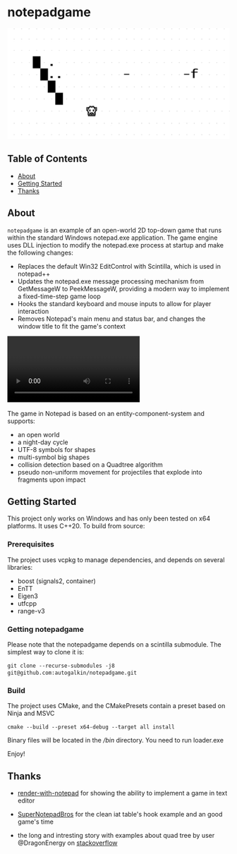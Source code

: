 # notepadgame

![title](./resources/title.png?raw=true "Title")

## Table of Contents

- [About](#about)
- [Getting Started](#getting_started)
- [Thanks](#thanks)

## About <a name = "about"></a>

`notepadgame` is an example of an open-world 2D top-down game that runs within the standard Windows notepad.exe application. The game engine uses DLL injection to modify the notepad.exe process at startup and make the following changes:

- Replaces the default Win32 EditControl with Scintilla, which is used in notepad++
- Updates the notepad.exe message processing mechanism from GetMessageW to PeekMessageW, providing a modern way to implement a fixed-time-step game loop
- Hooks the standard keyboard and mouse inputs to allow for player interaction
- Removes Notepad's main menu and status bar, and changes the window title to fit the game's context

[<video src=./resources/example.mp4 >](https://user-images.githubusercontent.com/97976281/223846104-b2485ac3-26d2-48a6-9dda-85df107ebc9e.mp4)

The game in Notepad is based on an entity-component-system and supports:
- an open world
- a night-day cycle
- UTF-8 symbols for shapes
- multi-symbol big shapes
- collision detection based on a Quadtree algorithm
- pseudo non-uniform movement for projectiles that explode into fragments upon impact

## Getting Started <a name = "getting_started"></a>

This project only works on Windows and has only been tested on x64 platforms. It uses C++20. To build from source:
### Prerequisites

The project uses vcpkg to manage dependencies, and depends on several libraries:

- boost (signals2, container)
- EnTT
- Eigen3
- utfcpp
- range-v3

### Getting notepadgame

Please note that the notepadgame depends on a scintilla submodule. The simplest way to clone it is:
```
git clone --recurse-submodules -j8 git@github.com:autogalkin/notepadgame.git 
```

### Build

The project uses CMake, and the CMakePresets contain a preset based on Ninja and MSVC

```
cmake --build --preset x64-debug --target all install
```

Binary files will be located in the */bin* directory. You need to run loader.exe


Enjoy!

## Thanks <a name = "thanks"></a>

- [render-with-notepad](https://github.com/khalladay/render-with-notepad) for showing the ability to implement a game in text editor

- [SuperNotepadBros](https://github.com/branw/SuperNotepadBros) for the clean iat table's hook example and an good game's time

- the long and intresting story with examples about quad tree by user @DragonEnergy on [stackoverflow](https://stackoverflow.com/questions/41946007/efficient-and-well-explained-implementation-of-a-quadtree-for-2d-collision-det)
